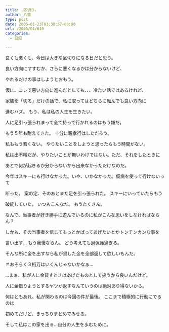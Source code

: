 ```yaml
---
title: …区切り。
author: 八雲
type: post
date: 2005-01-23T03:30:57+00:00
url: /2005/01/619
categories:
  - 日記

---
```

良くも悪くも、今日は大きな区切りになる日だと思う。
  
良い方向にすすむか、さらに悪くなるかは分からないけど、
  
やれるだけの事はしようとおもう。

仮に、コレで悪い方向に進んだとしても、、、冷たい話ではあるけれど、
  
家族を「切る」だけの話で、私に取ってはどちらに転んでも良い方向に
  
進むハズ。 もう、私は私の人生を生きたい。
  
人に足引っ張られまって全て持って行かれるのはもう嫌だ。
  
もう５年も耐えてきた。 十分に親孝行はしただろう。
  
私ももう若くない。 やりたいことをしようと思ったらもう時間がない。
  
私は出不精だが、やりたいことが無いわけではない。ただ、それをしたときに
  
あとで何が起きるか分からないから出来なかっただけなのだ。
  
今年はスキーにも行けなかった。いや、いかなかった。仮病を使って行けないって
  
断った。 案の定、そのあとまた足を引っ張られた。 スキーにいっていたらもう
  
破綻していた。 いつもこんなだ。 もうたくさん。
  
なんで、当事者が好き勝手に遊んでいるのに私がこんな思いをしなければならん？
  
しかも、その当事者を信じてもっとかばってあげたいとかトンチンカンな事を
  
言い出す… もう我慢ならん。 どう考えても過保護過ぎる。
  
そんな所に金を出すなら私が貸した金を全部返して欲しいもんだ。
  
＃おそらく３桁万はいくんじゃないかなぁ…
  
…まぁ、私が人に金貸すときはあげたものとして扱うから良いんだけど。
  
人に金借りようとするヤツが返すなんていうのは絶対あり得ないから。

何はともあれ、私が関わるのは今回の件が最後。 ここまで積極的に行動にでるのは
  
初めてだけど、きっちりまとめてみせる。
  
そして私はこの家を出る…自分の人生を歩むために。